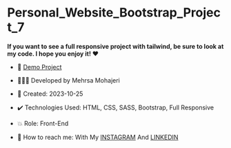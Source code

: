 # Personal_Website_Bootstrap_Project_7
  
**If you want to see a full responsive project with tailwind, be sure to look at my code. I hope you enjoy it! ♥️**       



     
- 🔗 [Demo Project](https://mehrsa-mohajeri-developer.github.io/Personal_Website_Bootstrap_Project_7/)
  
- 👩🏻‍💻 Developed by Mehrsa Mohajeri 

- 📆 Created: 2023-10-25

- ✔️ Technologies Used: HTML, CSS, SASS, Bootstrap, Full Responsive

- 💥 Role: Front-End

- 📲 How to reach me: With My [INSTAGRAM](https://www.instagram.com/mehrsa_mohajeri_developer) And [LINKEDIN](https://www.linkedin.com/in/mehrsa-mohajeri-developer)
